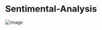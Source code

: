 # Sentimental-Analysis
![image](https://github.com/user-attachments/assets/6e55bdc4-82ab-482b-8dae-a2e06ae1923e)
